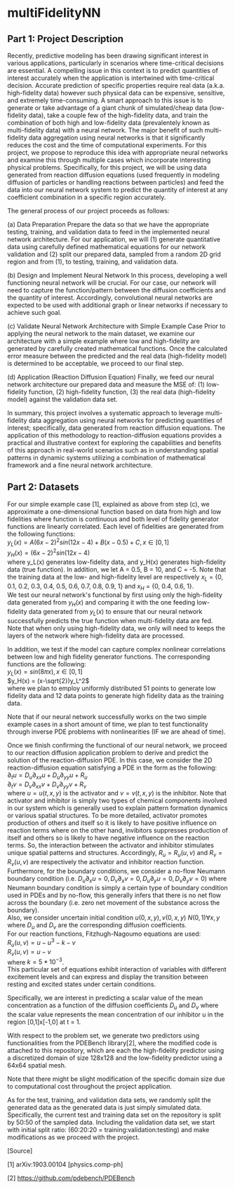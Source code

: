 # multiFidelityNN

## Part 1: Project Description
Recently, predictive modeling has been drawing significant interest in various applications, particularly in scenarios where time-critical decisions are essential. A compelling issue in this context is to predict quantities of interest accurately when the application is intertwined with time-critical decision. Accurate prediction of specific properties require real data (a.k.a. high-fidelity data) however such physical data can be expensive, sensitive, and extremely time-consuming. A smart approach to this issue is to generate or take advantage of a giant chunk of simulated/cheap data (low-fidelity data), take a couple few of the high-fidelity data, and train the combination of both high and low-fidelity data (prevalentely known as multi-fidelity data) with a neural network. The major benefit of such multi-fidelity data aggregation using neural networks is that it significantly reduces the cost and the time of computational experiments. For this project, we propose to reproduce this idea with appropriate neural networks and examine this through multiple cases which incorporate interesting physical problems. Specifically, for this project, we will be using data generated from reaction diffusion equations (used frequently in modeling diffusion of particles or handling reactions between particles) and feed the data into our neural network system to predict the quantity of interest at any coefficient combination in a specific region accurately. 

The general process of our project proceeds as follows:

(a) Data Preparation
Prepare the data so that we have the appropriate testing, training, and validation data to feed in the implemented neural network architecture. For our application, we will (1) generate quantitative data using carefully defined mathematical equations for our network validation and (2) split our prepared data, sampled from a random 2D grid region and from (1), to testing, training, and validation data.  

(b) Design and Implement Neural Network
In this process, developing a well functioning neural network will be crucial. For our case, our network will need to capture the function/pattern between the diffusion coefficients and the quantity of interest. Accordingly, convolutional neural networks are expected to be used with additional graph or linear networks if necessary to achieve such goal.

(c) Validate Neural Network Architecture with Simple Example Case
Prior to applying the neural network to the main dataset, we examine our architecture with a simple example where low and high-fidelity are generated by carefully created mathematical functions. Once the calculated error measure between the predicted and the real data (high-fidelity model) is determined to be acceptable, we proceed to our final step.

(d) Application (Reaction Diffusion Equation)
Finally, we feed our neural network architecture our prepared data and measure the MSE of: (1) low-fidelity function, (2) high-fidelity function, (3) the real data (high-fidelity model) against the validation data set.

In summary, this project involves a systematic approach to leverage multi-fidelity data aggregation using neural networks for predicting quantities of interest; specifically, data generated from reaction diffusion equations. The application of this methodology to reaction-diffusion equations provides a practical and illustrative context for exploring the capabilities and benefits of this approach in real-world scenarios such as in understanding spatial patterns in dynamic systems utilizing a combination of mathematical framework and a fine neural network architecture.

## Part 2: Datasets

For our simple example case [1], explained as above from step (c), we approximate a one-dimensional function based on data from high and low fidelities where function is continuous and both level of fidelity generator functions are linearly correlated. 
Each level of fidelities are generated from the following functions: <br>
$y_L(x) = A(6x-2)^2sin(12x-4) + B(x-0.5) + C, x \in [0,1]$ <br>
$y_H(x) = (6x-2)^2sin(12x-4)$ <br>
where y_L(x) generates low-fidelity data, and y_H(x) generates high-fidelity data (true function). In addition, we let A = 0.5, B = 10, and C = -5. Note that the training data at the low- and high-fidelity level are respectively $x_{L}$ = {0, 0.1, 0.2, 0.3, 0.4, 0.5, 0.6, 0.7, 0.8, 0.9, 1} and $x_{H}$ = {0, 0.4, 0.6, 1}. <br>
We test our neural network's functional by first using only the high-fidelity data generated from $y_H(x)$ and comparing it with the one feeding low-fidelity data generated from $y_L(x)$ to ensure that our neural network successfully predicts the true function when multi-fidelity data are fed. Note that when only using high-fidelity data, we only will need to keeps the layers of the network where high-fidelity data are processed. 

In addition, we test if the model can capture complex nonlinear correlations between low and high fidelity generator functions. The corresponding functions are the following:<br>
$y_L(x) = sin(8\pi x), x \in [0,1]$ <br>
$y_H(x) = (x-\sqrt{2})y_L^2$ <br>
where we plan to employ uniformly distributed 51 points to generate low fidelity data and 12 data points to generate high fidelity data as the training data.

Note that if our neural network successfully works on the two simple example cases in a short amount of time, we plan to test functionality through inverse PDE problems with nonlinearities (IF we are ahead of time). 

Once we finish confirming the functional of our neural network, we proceed to 
our reaction diffusion application problem to derive and predict the solution of the reaction-diffusion PDE. In this case, we consider the 2D reaction-diffusion equation satisfying a PDE in the form as the following: <br>
$\partial_t u = D_u \partial_{xx}u + D_u \partial_{yy}u + R_u$ <br>
$\partial_t v = D_v \partial_{xx}v + D_v \partial_{yy}v + R_v$ <br>
where $u = u(t,x,y)$ is the activator and $v = v(t,x,y)$ is the inhibitor. Note that activator and inhibitor is simply two types of chemical components involved in our system which is generally used to explain pattern formation dynamics or various spatial structures. To be more detailed, activator promotes production of others and itself so it is likely to have positive influence on reaction terms where on the other hand, invibitors suppresses production of itself and others so is likely to have negative influence on the reaction terms. So, the interaction between the activator and inhibitor stimulates unique spatial patterns and structures. Accordingly, $R_u = R_u(u,v)$ and $R_v = R_v(u,v)$ are respectively the activator and inhibitor reaction function. <br>
Furthermore, for the boundary conditions, we consider a no-flow Neumann boundary condition (i.e. $D_u \partial_{x}u = 0, D_v \partial_{x}v = 0, D_u \partial_{y}u = 0, D_v \partial_{y}v = 0$) where Neumann boundary condition is simply a certain type of boundary condition used in PDEs and by no-flow, this generally infers that there is no net flow across the boundary (i.e. zero net movement of the substance across the boundary). <br>
Also, we consider uncertain initial condition $u(0,x,y),v(0,x,y) ~ N(0,1) \forall x,y$ where $D_u$ and $D_v$ are the corresponding diffusion coefficients. <br>
For our reaction functions, Fitzhugh-Nagoumo equations are used: <br>
$R_u(u,v) = u - u^3 - k - v$ <br>
$R_v(u,v) = u - v$ <br>
where $k = 5*10^{-3}$. <br>
This particular set of equations exhibit interaction of variables with different excitement levels and can express and display the transition between resting and excited states under certain conditions.

Specifically, we are interest in predicting a scalar value of the mean concentration as a function of the diffusion coefficients $D_{u}$ and $D_{v}$ where the scalar value represents the mean concentration of our inhibitor u in the region [0,1]x[-1,0] at t = 1. 

With respect to the problem set, we generate two predictors using functionalities from the PDEBench library[2], where the modified code is attached to this repository, which are each the high-fidelity predictor using a discretized domain of size 128x128 and the low-fidelity predictor using a 64x64 spatial mesh.

Note that there might be slight modification of the specific domain size due to computational cost throughout the project application.

As for the test, training, and validation data sets, we randomly split the generated data as the generated data is just simply simulated data. Specifically, the current test and training data set on the repository is split by 50:50 of the sampled data. Including the validation data set, we start with initial split ratio: (60:20:20 = training:validation:testing) and make modifications as we proceed with the project.

[Source]

[1] arXiv:1903.00104 [physics.comp-ph]

[2] https://github.com/pdebench/PDEBench
